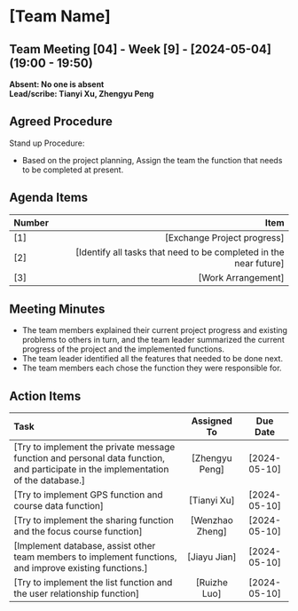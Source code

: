 # [Team Name]

## Team Meeting [04] - Week [9] - [2024-05-04] (19:00 - 19:50)
**Absent: No one is absent**
<br>
**Lead/scribe: Tianyi Xu, Zhengyu Peng**

## Agreed Procedure
Stand up Procedure: 
- Based on the project planning, Assign the team the function that needs to be completed at present.


## Agenda Items
| Number                |                                   Item |
|:----------------------|---------------------------------------:|
| [1]                   |    [Exchange Project progress] |
| [2]                   |             [Identify all tasks that need to be completed in the near future] |
| [3]                   |           [Work Arrangement] |

## Meeting Minutes
- The team members explained their current project progress and existing problems to others in turn, and the team leader summarized the current progress of the project and the implemented functions.
- The team leader identified all the features that needed to be done next.
- The team members each chose the function they were responsible for.


## Action Items
| Task                                                                              |   Assigned To   |   Due Date   |
|:----------------------------------------------------------------------------------|:---------------:|:------------:|
| [Try to implement the private message function and personal data function, and participate in the implementation of the database.] | [Zhengyu Peng]        | [2024-05-10] |
| [Try to implement GPS function and course data function]   | [Tianyi Xu] | [2024-05-10] |
| [Try to implement the sharing function and the focus course function] | [Wenzhao Zheng]        | [2024-05-10] |
| [Implement database, assist other team members to implement functions, and improve existing functions.] | [Jiayu Jian] | [2024-05-10] |
| [Try to implement the list function and the user relationship function] | [Ruizhe Luo]        | [2024-05-10] |





